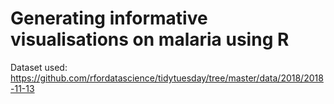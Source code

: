 # Generating informative visualisations on malaria using R
Dataset used: https://github.com/rfordatascience/tidytuesday/tree/master/data/2018/2018-11-13

